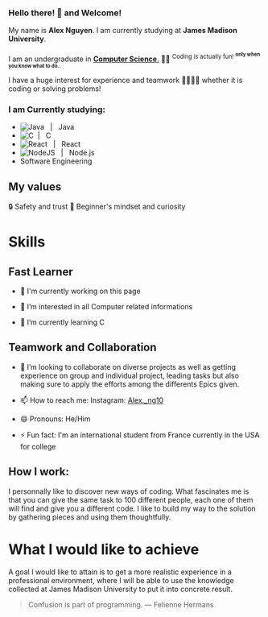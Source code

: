 ### Hello there! 👋 and Welcome! 
My name is **Alex Nguyen**. I am currently studying at **James Madison University**. <br/> <br/>
I am an undergraduate in <ins>**Computer Science**.</ins> 🧑‍💻 <sup>Coding is actually fun! <sup>**only when you know what to do..**</sup></sup>

I have a huge interest for experience and teamwork 🫱🏻‍🫲🏻 whether it is coding or solving problems!

### I am Currently studying:
- ![Java](https://img.shields.io/badge/java-%23ED8B00.svg?style=for-the-badge&logo=openjdk&logoColor=white) &nbsp; | &nbsp; Java
- ![C](https://img.shields.io/badge/c-%2300599C.svg?style=for-the-badge&logo=c&logoColor=white) &nbsp;| &nbsp; C
- ![React](https://img.shields.io/badge/react-%2320232a.svg?style=for-the-badge&logo=react&logoColor=%2361DAFB) &nbsp; | &nbsp; React
- ![NodeJS](https://img.shields.io/badge/node.js-6DA55F?style=for-the-badge&logo=node.js&logoColor=white) &nbsp; | &nbsp; Node.js 
- Software Engineering

## My values
🔒 Safety and trust
🥑 Beginner's mindset and curiosity
# Skills

## Fast Learner

- 👋 I'm currently working on this page

- 👀 I’m interested in all Computer related informations

- 🌱 I’m currently learning C

## Teamwork and Collaboration
- 💞️ I’m looking to collaborate on diverse projects as well as getting experience on group and individual project, leading tasks but also making sure to apply the efforts among the differents Epics given.
  
- 📫 How to reach me: Instagram: [Alex._ng10](https://www.instagram.com/alex._ng10/)
  
- 😄 Pronouns: He/Him
  
- ⚡ Fun fact: I'm an international student from France currently in the USA for college

## How I work: 
I personnally like to discover new ways of coding. What fascinates me is that you can give the same task to 100 different people, each one of them will find and give you a different code. I like to build my way to the solution by gathering pieces and using them thoughtfully.
# What I would like to achieve
A goal I would like to attain is to get a more realistic experience in a professional environment, where I will be able to use the knowledge collected at James Madison University to put it into concrete result.

> Confusion is part of programming. ― Felienne Hermans
<!---
Alex-Ng10/Alex-Ng10 is a ✨ special ✨ repository because its `README.md` (this file) appears on your GitHub profile.
You can click the Preview link to take a look at your changes.
--->

